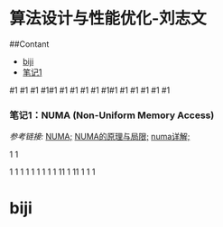 # 算法设计与性能优化-刘志文
##Contant
- [biji](#biji)
- [笔记1](#笔记1)


#1
#1
#1
#1#1
#1
#1
#1
#1
#1#1
#1
#1
#1
#1
#1
### 笔记1：NUMA (Non-Uniform Memory Access) 
*参考链接:* [NUMA;](https://blog.csdn.net/ibless/article/details/80114009) [NUMA的原理与局限;](https://blog.csdn.net/liguangxianbin/article/details/80797400) [numa详解;](https://blog.csdn.net/wylfengyujiancheng/article/details/85417675)

1
1

1
1
1
1
1
1
1
1
1
11
1
11
1
1
1
# biji
